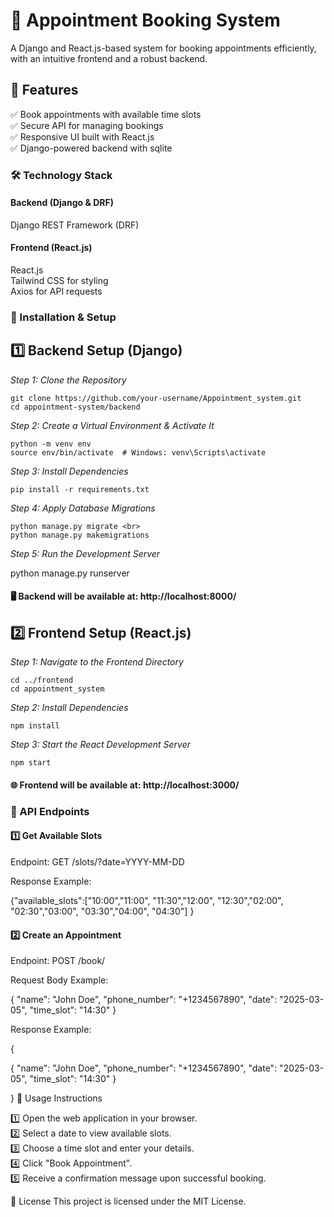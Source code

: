 # 📅 Appointment Booking System

A Django and React.js-based system for booking appointments efficiently, with an intuitive frontend and a robust backend.

## 🚀 Features

✅ Book appointments with available time slots <br>
✅ Secure API for managing bookings<br>
✅ Responsive UI built with React.js<br>
✅ Django-powered backend with sqlite<br>

### 🛠 Technology Stack

#### Backend (Django & DRF)

Django REST Framework (DRF)

#### Frontend (React.js)

React.js <br>
Tailwind CSS for styling<br>
Axios for API requests<br>

### 📌 Installation & Setup

## 1️⃣ Backend Setup (Django)

*Step 1: Clone the Repository*


    git clone https://github.com/your-username/Appointment_system.git
    cd appointment-system/backend

*Step 2: Create a Virtual Environment & Activate It*


    python -m venv env
    source env/bin/activate  # Windows: venv\Scripts\activate

*Step 3: Install Dependencies*


    pip install -r requirements.txt
*Step 4: Apply Database Migrations*


    python manage.py migrate <br>
    python manage.py makemigrations

*Step 5: Run the Development Server*

python manage.py runserver

#### 🖥 Backend will be available at: http://localhost:8000/



## 2️⃣ Frontend Setup (React.js)

*Step 1: Navigate to the Frontend Directory*

    cd ../frontend
    cd appointment_system
    
*Step 2: Install Dependencies*

    npm install
    
*Step 3: Start the React Development Server*

    npm start
    
#### 🌐 Frontend will be available at: http://localhost:3000/

### 🔗 API Endpoints

#### 1️⃣ Get Available Slots

Endpoint: GET /slots/?date=YYYY-MM-DD

Response Example:



{"available_slots":["10:00","11:00",
                    "11:30","12:00",
                    "12:30","02:00",
                    "02:30","03:00",
                    "03:30","04:00",
                    "04:30"]
}


#### 2️⃣ Create an Appointment

Endpoint: POST /book/

Request Body Example:


{
    "name": "John Doe",
    "phone_number": "+1234567890",
    "date": "2025-03-05",
    "time_slot": "14:30"
}

Response Example:

{
  
{
    "name": "John Doe",
    "phone_number": "+1234567890",
    "date": "2025-03-05",
    "time_slot": "14:30"
}

}
🎯 Usage Instructions

1️⃣ Open the web application in your browser.<br>
2️⃣ Select a date to view available slots.<br>
3️⃣ Choose a time slot and enter your details.<br>
4️⃣ Click "Book Appointment".<br>
5️⃣ Receive a confirmation message upon successful booking.<br>


📜 License
This project is licensed under the MIT License.

